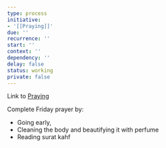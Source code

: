 ```yaml
---
type: process
initiative:
- '[[Praying]]'
due: ''
recurrence: ''
start: ''
context: ''
dependency: ''
delay: false
status: working
private: false
---
```


Link to [Praying](docs/sidebar1/Initiatives/worship/Praying.md)

Complete Friday prayer by:

* Going early,
* Cleaning the body and beautifying it with perfume
* Reading surat kahf
